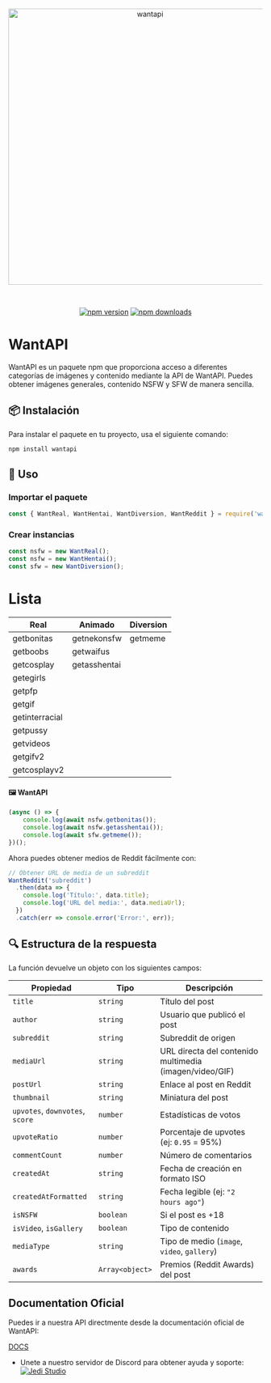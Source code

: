 <div align="center">
    <br />
    <p>
        <a href="https://doc.want.cat/"><img src="https://cdn.want.cat/Want.png" width="546" alt="wantapi" /></a>
    </p>
    <br />
    <p>
        <a href="https://www.npmjs.com/package/wantapi"><img src="https://img.shields.io/npm/v/wantapi" alt="npm version" /></a>
        <a href="https://www.npmjs.com/package/wantapi"><img src="https://img.shields.io/npm/d18m/wantapi" alt="npm downloads" /></a>
    </p>
</div>

# WantAPI

WantAPI es un paquete npm que proporciona acceso a diferentes categorías de imágenes y contenido mediante la API de WantAPI. Puedes obtener imágenes generales, contenido NSFW y SFW de manera sencilla.

## 📦 Instalación

Para instalar el paquete en tu proyecto, usa el siguiente comando:

```sh
npm install wantapi
```

## 🚀 Uso

### Importar el paquete

```javascript
const { WantReal, WantHentai, WantDiversion, WantReddit } = require('wantapi');
```

### Crear instancias

```javascript
const nsfw = new WantReal();  
const nsfw = new WantHentai(); 
const sfw = new WantDiversion();  
```

# Lista

| Real                    | Animado              | Diversion   |
|-------------------------|----------------------|-------------|
| getbonitas              | getnekonsfw          | getmeme     |
| getboobs                | getwaifus            |             |
| getcosplay              | getasshentai         |             |
| getegirls               |
| getpfp                  |
| getgif                  |
| getinterracial          |
| getpussy                |
| getvideos               |
| getgifv2                |
| getcosplayv2            |


#### 🖼 WantAPI

```javascript
(async () => {
    console.log(await nsfw.getbonitas());
    console.log(await nsfw.getasshentai());
    console.log(await sfw.getmeme());
})();
```

Ahora puedes obtener medios de Reddit fácilmente con:

```javascript
// Obtener URL de media de un subreddit
WantReddit('subreddit')
  .then(data => {
    console.log('Título:', data.title);
    console.log('URL del media:', data.mediaUrl);
  })
  .catch(err => console.error('Error:', err));
```
## 🔍 Estructura de la respuesta

La función devuelve un objeto con los siguientes campos:

| Propiedad               | Tipo                 | Descripción |
|-------------------------|----------------------|-------------|
| `title`                 | `string`             | Título del post |
| `author`                | `string`             | Usuario que publicó el post |
| `subreddit`             | `string`             | Subreddit de origen |
| `mediaUrl`              | `string`             | URL directa del contenido multimedia (imagen/video/GIF) |
| `postUrl`               | `string`             | Enlace al post en Reddit |
| `thumbnail`             | `string`             | Miniatura del post |
| `upvotes`, `downvotes`, `score` | `number` | Estadísticas de votos |
| `upvoteRatio`           | `number`             | Porcentaje de upvotes (ej: `0.95` = 95%) |
| `commentCount`          | `number`             | Número de comentarios |
| `createdAt`             | `string`             | Fecha de creación en formato ISO |
| `createdAtFormatted`    | `string`             | Fecha legible (ej: `"2 hours ago"`) |
| `isNSFW`                | `boolean`            | Si el post es +18 |
| `isVideo`, `isGallery`  | `boolean`            | Tipo de contenido |
| `mediaType`             | `string`             | Tipo de medio (`image`, `video`, `gallery`) |
| `awards`                | `Array<object>`      | Premios (Reddit Awards) del post |

## Documentation Oficial

Puedes ir a nuestra API directmente desde la documentación oficial de WantAPI:

[DOCS](https://doc.want.cat/)

- Unete a nuestro servidor de Discord para obtener ayuda y soporte:
[![Jedi Studio](https://api.weblutions.com/discord/invite/kqbznaqtGm/)](https://discord.gg/kqbznaqtGm)  
